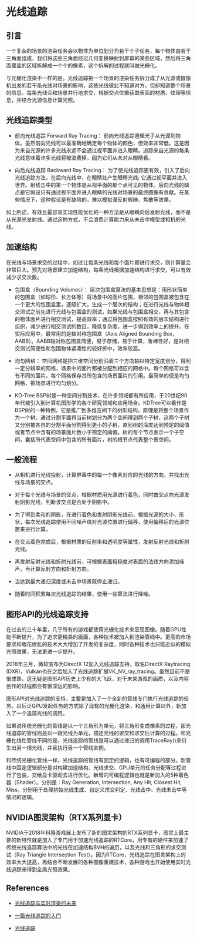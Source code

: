 # 光线追踪

## 引言

一个复杂的场景的渲染任务会以物体为单位划分为若干个子任务，每个物体由若干三角面组成，我们将这些三角面经过几何变换映射到屏幕的某些区域，然后将三角面覆盖的区域拆解成一个个的像素，这个拆解的过程就叫做光栅化。

与光栅化渲染不一样的是，光线追踪把一个场景的渲染任务拆分成了从光源或摄像机出发的若干条光线对场景的影响，这些光线彼此不知道对方，但却知道整个场景的信息。每条光线会和场景并行地求交，根据交点位置获取表面的材质、纹理等信息，并结合光源信息计算光照。

## 光线追踪类型

* 前向光线追踪 Forward Ray Tracing：
    前向光线追踪遵循光子从光源到物体。虽然前向光线可以最准确地确定每个物体的颜色，但效率非常低。这是因为来自光源的许多光线永远不会通过视平面并进入眼睛。追踪来自光源的每条光线意味着许多光线将被浪费掉，因为它们从未对从眼睛看。

* 向后光线追踪 Backward Ray Tracing：
    为了使光线追踪更有效，引入了后向光线追踪方法。在后向光线中，在眼睛处产生眼睛光线; 它通过视平面并进入世界。射线击中的第一个物体是从视平面的那个点可见的物体。后向光线的缺点是它假设只有通过视平面并进入眼睛的光线对场景的最终图像有贡献。在某些情况下，这种假设是有缺陷的，难以模拟漫反射辉映、焦散等效果。

如上所述，有效且最容易实现性能优化的一种方法是从眼睛向后发射光线，而不是从光源光发射线。通过这种方式，不会浪费计算能力来从未击中模型或相机的光线。

## 加速结构

在光线与场景求交的过程中，如过让每条光线和每个面片都进行求交，则计算量会非常巨大。预先对场景建立加速结构，每条光线根据加速结构进行求交，可以有效减少求交次数。

* 包围盒（Bounding Volumes）：
    层次包围盒算法的基本思想是：用形状简单的包围盒（如球形、长方体等）将场景中的面片包围，相邻的包围盒被包含在一个更大的包围盒里，逐级扩大，生成一个层次的结构；在进行光线与物体相交测试之前先进行光线与包围盒的测试，如果光线与包围盒相交，再与其包含的物体面片进行相交测试，提高效率；通过将包围盒按照有效的层次结构进行组织，减少进行相交测试的数目，降低复杂度，进一步得到效率上的提升。在实际应用中，最常用的是轴对称包围盒（Axis Aligned Bounding Box，AABB）。AABB轴对称包围盒简便，易于存储，易于计算，鲁棒性好，是对相交测试简便性和包围物体紧凑性的较好折中，效率较高。

* 均匀网格：
    空间网格是把三维空间分别沿着三个方向轴以特定宽度划分，得到一定分辨率的网格，场景中的面片都被分配到相应的网格中。每个网格可以含有不同的面片，每个网格保存其所包含的场景面片的引用。最简单的便是均匀网格，把场景进行均匀划分。

* KD-Tree
    BSP树是一种空间分割技术，在许多领域都有所应用，于20世纪90年代被引入到计算机图形学的各个研究领域和应用场合。KDTree可以看作是BSP树的一种特例，它是推广到多维空间下的树形结构。原理是将整个场景作为一个树，通过分割平面将当前树划分为两个空间得到两个子树，这两个子树又分别被各自的分割平面分割得到更小的子树，直到树的深度达到预定的阈值或者节点中含有的场景面片数小于预定的阈值。树的每个节点表示一个子空间，囊括所代表空间中包含的所有面片，树的根节点代表整个景空间。


## 一般流程

* 从相机进行光线投射，计算屏幕中的每一个像素对应的光线的方向，并找出光线与场景的交点。

* 对于每个光线与场景的交点，根据材质用光源进行着色，同时由交点向光源发射阴影光线，判断该交点是否处于阴影中。

* 为了得到柔和的阴影，在进行着色和发射阴影光线前，根据光源的大小、形状，每次光线追踪使用不同噪声值对光源位置进行偏移，使用偏移后的光源位置来进行计算。

* 在交点着色完成后，根据材质的反射率和透明度等属性，发射反射光线和折射光线。

* 再发射反射光线和折射光线前，可根据表面粗糙度对表面的法线方向添加噪声，再计算反射方向和折射方向。

* 当达到最大递归深度或未击中场景既停止递归。

* 随着时间积累每次光线追踪的结果，使用一些算法进行降噪。

## 图形API的光线追踪支持

在过去的三十年里，几乎所有的游戏都使用光栅化技术来呈现图像。随着GPU性能不断提升，为了追求更精美的画面，各种技术被加入到渲染管线中。更高的市场要求和眼花缭乱的技术大大增加了开发的复杂度，同时各种技术也只能近似的模拟光照效果，无法更进一步提升。

2018年三月，微软宣布为DirectX 12加入光线追踪支持，取名DirectX Raytracing (DXR)，Vulkan也在之后加入了光线追踪扩展VK_NV_ray_tracing。虽然目前不是很成熟，这无疑是图形API历史上少有的大飞跃，对于未来游戏的画质，以及内容创作的过程都会有很深远的影响。

图形API对光线追踪的支持，主要是加入了一个全新的管线专门执行光线追踪的任务。以后让GPU发起任务的方式除了现有的光栅化渲染，和通用计算以外，新加入了一个追踪光线的调用。

如果说传统光栅化的管线是以一个三角形为单元，将三角形变成像素的过程，那光线追踪的管线则是以一跟光线为单元，描述光线的求交和求交后计算的过程。和光栅化线性管线不同的是，光线追踪的管线是可以通过递归的调用TraceRay()来衍生出另一根光线，并且执行另一个管线实例。

和传统光栅化管线一样，光线追踪的管线有固定的逻辑，也有可编程的部分。新管线中固定逻辑部分是对构建加速结构、光线求交、GPU单元的任务分配等过程进行了包装，交给显卡驱动去进行优化。新增的可编程逻辑也就是新加入的5种着色器（Shader）。分别是：Ray Generation, Intersection, Any Hit, Closest Hit, Miss，分别用于处理初始光线生成、自定义求交判定、光线击中、光线未击中等情况的逻辑。

## NVIDIA图灵架构（RTX系列显卡）

NVIDIA于2018年科隆游戏展上发布了新的图灵架构的RTX系列显卡，图灵上最主要的新特性就是加入了专门用于加速光线追踪的RTCore，用专有的硬件来加速了传统光线追踪算法中的光线在加速结构BVH的遍历，以及光线和三角形的求交测试（Ray Triangle Intersection Test）。因为RTCore，光线追踪在图灵架构上的效率大大提高，再结合不断发展的各种图像重建技术，各种游戏也开始使用实时光线追踪来得到全局光照效果。

## References

* [光线追踪与实时渲染的未来](https://zhuanlan.zhihu.com/p/34851503)

* [一篇光线追踪的入门](https://zhuanlan.zhihu.com/p/41269520)

* [光线追踪](https://zhuanlan.zhihu.com/p/72673165)